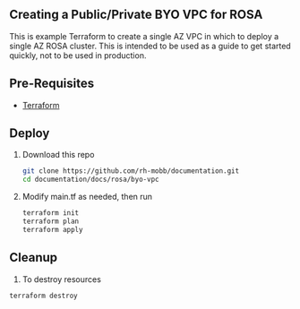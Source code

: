 ## Creating a Public/Private BYO VPC for ROSA

This is example Terraform to create a single AZ VPC in which to deploy a single AZ ROSA cluster. This is intended to be used as a guide to get started quickly, not to be used in production.

## Pre-Requisites

* [Terraform](https://www.terraform.io/downloads.html)

## Deploy

1. Download this repo

    ```bash
    git clone https://github.com/rh-mobb/documentation.git
    cd documentation/docs/rosa/byo-vpc
    ```

1. Modify main.tf as needed, then run

    ```bash
    terraform init
    terraform plan
    terraform apply
    ```

## Cleanup

1. To destroy resources

  ```bash
  terraform destroy
  ```
